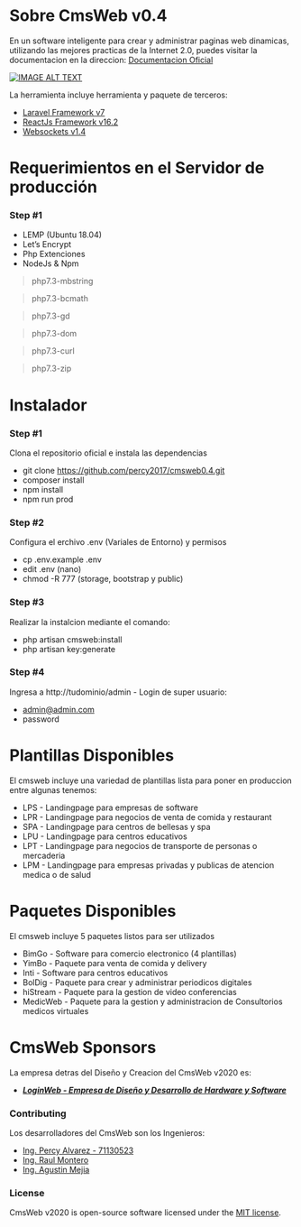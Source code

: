 
# Sobre CmsWeb v0.4

En un software inteligente para crear y administrar paginas web dinamicas, utilizando las mejores practicas de la Internet 2.0, puedes visitar la documentacion en la direccion: [Documentacion Oficial](https://loginweb.dev/docs)

[![IMAGE ALT TEXT](http://img.youtube.com/vi/IF4WsxTWbyA/0.jpg)](http://www.youtube.com/watch?v=IF4WsxTWbyA "Video Title")

La herramienta incluye herramienta y paquete de terceros:

- [Laravel Framework v7](https://laravel.com/)
- [ReactJs Framework v16.2](https://es.reactjs.org/)
- [Websockets v1.4](https://docs.beyondco.de/laravel-websockets/)

# Requerimientos en el Servidor de producción
### Step #1
- LEMP (Ubuntu 18.04)
- Let’s Encrypt 
- Php Extenciones
- NodeJs & Npm

> php7.3-mbstring

> php7.3-bcmath

> php7.3-gd

> php7.3-dom

> php7.3-curl

> php7.3-zip

# Instalador 
### Step #1
Clona el repositorio oficial e instala las dependencias
- git clone https://github.com/percy2017/cmsweb0.4.git
- composer install
- npm install
- npm run prod

### Step #2
Configura el erchivo .env (Variales de Entorno) y permisos
-   cp .env.example .env
-   edit .env (nano)   
-   chmod -R 777 (storage, bootstrap y public)

### Step #3
Realizar la instalcion mediante el comando:
- php artisan cmsweb:install
- php artisan key:generate

### Step #4
Ingresa a http://tudominio/admin - Login de super usuario:
-   admin@admin.com 
-   password

# Plantillas Disponibles

El cmsweb incluye una variedad de plantillas lista para poner en produccion entre algunas tenemos:
- LPS - Landingpage para empresas de software
- LPR - Landingpage para negocios de venta de comida y restaurant
- SPA - Landingpage para centros de bellesas y spa
- LPU - Landingpage para centros educativos
- LPT - Landingpage para negocios de transporte de personas o mercaderia
- LPM - Landingpage para empresas privadas y publicas de atencion medica o de salud


# Paquetes Disponibles

El cmsweb incluye 5 paquetes listos para ser utilizados
- BimGo - Software para comercio electronico (4 plantillas)
- YimBo - Paquete para venta de comida y delivery
- Inti - Software para centros educativos
- BolDig - Paquete para crear y administrar periodicos digitales
- hiStream - Paquete para la gestion de video conferencias
- MedicWeb - Paquete para la gestion y administracion de Consultorios medicos virtuales

# CmsWeb Sponsors

La empresa detras del Diseño y Creacion del CmsWeb v2020 es:

- ***[LoginWeb - Empresa de Diseño y Desarrollo de Hardware y Software](https://loginweb.dev/)***

### Contributing

Los desarrolladores del CmsWeb son los Ingenieros:
- [Ing. Percy Alvarez - 71130523](#)
- [Ing. Raul Montero](#)
- [Ing. Agustin Mejia](#)


### License

CmsWeb v2020 is open-source software licensed under the [MIT license](https://opensource.org/licenses/MIT).
